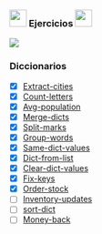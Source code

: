 ### <img width="30" src="https://web.archive.org/web/20091026100043im_/http://geocities.com/hellokitty_can/smile.gif"/> Ejercicios <img width="30" src="https://web.archive.org/web/20091026100043im_/http://geocities.com/hellokitty_can/smile.gif"/>
<img src='https://web.archive.org/web/20090902092639/http://geocities.com/TheTropics/Coast/1332/chains.gif'/>

### Diccionarios
- [x] [Extract-cities]()
- [x] [Count-letters]()
- [x] [Avg-population]()
- [x] [Merge-dicts]()
- [x] [Split-marks]()
- [x] [Group-words]()
- [x] [Same-dict-values]()
- [x] [Dict-from-list]()
- [x] [Clear-dict-values]()
- [x] [Fix-keys]()
- [x] [Order-stock]()
- [ ] [Inventory-updates]()
- [ ] [sort-dict]()
- [ ] [Money-back]()